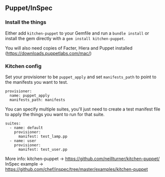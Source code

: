 ## Puppet/InSpec

### Install the things
Either add `kitchen-puppet` to your Gemfile and run a `bundle install` or install the gem directly with a `gem install kitchen-puppet`.

You will also need copies of Facter, Hiera and Puppet installed (https://downloads.puppetlabs.com/mac/)

### Kitchen config
Set your provisioner to be `puppet_apply` and set `manifests_path` to point to the manifests you want to test.
```
provisioner:
  name: puppet_apply
  manifests_path: manifests
```

You can specify multiple suites, you'll just need to create a test manifest file to apply the things you want to run for that suite.
```
suites:
  - name: default
    provisioner:
      manifest: test_lamp.pp
  - name: user
    provisioner:
      manifest: test_user.pp
```

More info:
kitchen-puppet -> https://github.com/neillturner/kitchen-puppet/
InSpec example -> https://github.com/chef/inspec/tree/master/examples/kitchen-puppet
